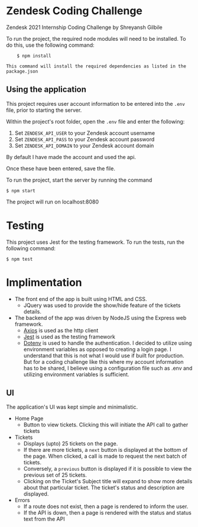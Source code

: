 # Zendesk Coding Challenge
Zendesk 2021 Internship Coding Challenge by Shreyansh Gilbile

To run the project, the required node modules will need to be installed. To do this, use the following command:

        $ npm install

    This command will install the required dependencies as listed in the package.json

## Using the application

This project requires user account information to be entered into the `.env` file, prior to starting the server.

Within the project's root folder, open the `.env` file and enter the following:
    
1. Set `ZENDESK_API_USER` to your Zendesk account username 
2. Set `ZENDESK_API_PASS` to your Zendesk account password 
2. Set `ZENDESK_API_DOMAIN` to your Zendesk account domain

By default I have made the account and used the api.

Once these have been entered, save the file. 

To run the project, start the server by running the command
    
    $ npm start

The project will run on localhost:8080

# Testing

This project uses Jest for the testing framework. To run the tests, run the following command:

    $ npm test


# Implimentation

- The front end of the app is built using HTML and CSS. 
    - JQuery was used to provide the show/hide feature of the tickets details.
- The backend of the app was driven by NodeJS using the Express web framework. 
    - [Axios](https://github.com/axios/axios) is used as the http client
    - [Jest](https://jestjs.io/) is used as the testing framework
    - [Dotenv](https://www.npmjs.com/package/dotenv) is used to handle the authentication. I decided to utilize using environment variables as opposed to creating a login page. I understand that this is not what I would use if built for production. But for a coding challenge like this where my account information has to be shared, I believe using a configuration file such as .env and utilizing environment variables is sufficient.

## UI
The application's UI was kept simple and minimalistic.
- Home Page
    - Button to view tickets. Clicking this will initiate the API call to gather tickets 
- Tickets
    - Displays (upto) 25 tickets on the page. 
    - If there are more tickets, a `next` button is displayed at the bottom of the page. When clicked, a call is made to request the next batch of tickets.
    - Conversely, a `previous` button is displayed if it is possible to view the previous set of 25 tickets.
    - Clicking on the Ticket's Subject title will expand to show more details about that particular ticket. The ticket's status and description are displayed.
- Errors
    - If a route does not exist, then a page is rendered to inform the user.
    - If the API is down, then a page is rendered with the status and status text from the API